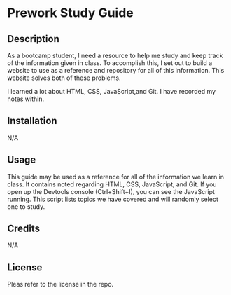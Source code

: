 # Prework Study Guide

## Description

As a bootcamp student, I need a resource to help me study and keep track of the information given in class. To accomplish this, I set out to build a website to use as a reference and repository for all of this information. This website solves both of these problems.

I learned a lot about HTML, CSS, JavaScript,and Git. I have recorded my notes within.

## Installation

N/A

## Usage

This guide may be used as a reference for all of the information we learn in class. It contains noted regarding HTML, CSS, JavaScript, and Git. If you open up the Devtools console (Ctrl+Shift+I), you can see the JavaScript running. This script lists topics we have covered and will randomly select one to study.

## Credits

N/A

## License

Pleas refer to the license in the repo.